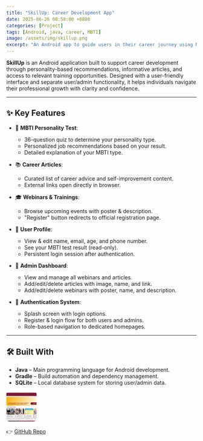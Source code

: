 ```yaml
---
title: "SkillUp: Career Development App"
date: 2025-06-26 00:50:00 +0800
categories: [Project]
tags: [Android, java, career, MBTI]
image: /assets/img/skillup.png
excerpt: "An Android app to guide users in their career journey using MBTI personality tests, curated articles, webinars, and training resources."
---
```


**SkillUp** is an Android application built to support career development through personality-based recommendations, informative articles, and access to relevant training opportunities. Designed with a user-friendly interface and separate user/admin functionality, it helps individuals navigate their professional growth with clarity and confidence.

---

## ✨ Key Features

- 🧠 **MBTI Personality Test**:
  - 36-question quiz to determine your personality type.
  - Personalized job recommendations based on your result.
  - Detailed explanation of your MBTI type.

- 📚 **Career Articles**:
  - Curated list of career advice and self-improvement content.
  - External links open directly in browser.

- 🎓 **Webinars & Trainings**:
  - Browse upcoming events with poster & description.
  - "Register" button redirects to official registration page.

- 👤 **User Profile**:
  - View & edit name, email, age, and phone number.
  - See your MBTI test result (read-only).
  - Persistent login session after authentication.

- 🔐 **Admin Dashboard**:
  - View and manage all webinars and articles.
  - Add/edit/delete articles with image, name, and link.
  - Add/edit/delete webinars with poster, name, and description.

- 🚪 **Authentication System**:
  - Splash screen with login options.
  - Register & login flow for both users and admins.
  - Role-based navigation to dedicated homepages.

---

## 🛠️ Built With

- **Java** – Main programming language for Android development.
- **Gradle** – Build automation and dependency management.
- **SQLite** – Local database system for storing user/admin data.

<img src="/assets/img/skillup2.png" alt="SkillUp App UI" style="width: 80px; height: 80px; object-fit: cover; border-radius: 8px;">


👉 [GitHub Repo](https://github.com/harmeliayra17/skill-up-project)
